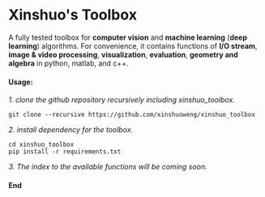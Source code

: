 # Xinshuo's Toolbox
A fully tested toolbox for **computer vision** and **machine learning** (**deep learning**) algorithms. For convenience, it contains functions of **I/O stream**, **image & video processing**, **visualization**, **evaluation**, **geometry and algebra** in python, matlab, and c++. 

#### Usage:

*1. clone the github repository recursively including xinshuo_toolbox.*
~~~shell
git clone --recursive https://github.com/xinshuoweng/xinshuo_toolbox
~~~

*2. install dependency for the toolbox.*
~~~shell
cd xinshuo_toolbox
pip install -r requirements.txt
~~~

*3. The index to the available functions will be coming soon.*

#### End
